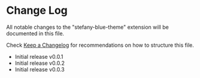 # Change Log

All notable changes to the "stefany-blue-theme" extension will be documented in this file.

Check [Keep a Changelog](http://keepachangelog.com/) for recommendations on how to structure this file.

- Initial release v0.0.1
- Initial release v0.0.2
- Initial release v0.0.3